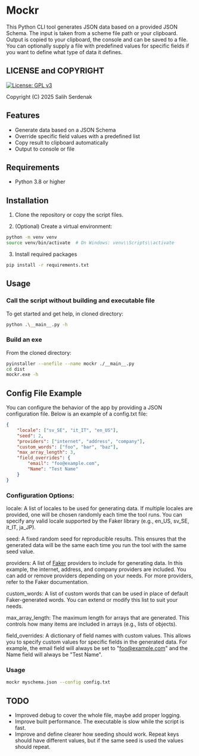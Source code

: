 <!-- Keywords: json schema, mockr, data generator, data faker, fake data, mock data, test data, synthetic data, offline, generator -->

# Mockr
This Python CLI tool generates JSON data based on a provided JSON Schema. The input is taken from a scheme file path or your clipboard. Output is copied to your clipboard, the console and can be saved to a file. You can optionally supply a file with predefined values for specific fields if you want to define what type of data it defines. 

## LICENSE and COPYRIGHT
[![License: GPL v3](https://img.shields.io/badge/License-GPLv3-blue.svg)](https://www.gnu.org/licenses/gpl-3.0)

Copyright (C) 2025 Salih Serdenak

## Features
- Generate data based on a JSON Schema
- Override specific field values with a predefined list
- Copy result to clipboard automatically
- Output to console or file

## Requirements
- Python 3.8 or higher

## Installation

1. Clone the repository or copy the script files.

2. (Optional) Create a virtual environment:
```bash
python -m venv venv
source venv/bin/activate  # On Windows: venv\\Scripts\\activate
```
3. Install required packages
```bash
pip install -r requirements.txt
```
## Usage 
### Call the script without building and executable file
To get started and get help, in cloned directory:
```bash
python .\__main__.py -h
```

### Build an exe
From the cloned directory:
```bash
pyinstaller --onefile --name mockr ./__main__.py
cd dist
mockr.exe -h
```

## Config File Example
You can configure the behavior of the app by providing a JSON configuration file. Below is an example of a config.txt file:

```json
{
    "locale": ["sv_SE", "it_IT", "en_US"],
    "seed": 2,
    "providers": ["internet", "address", "company"],
    "custom_words": ["foo", "bar", "baz"],
    "max_array_length": 3,
    "field_overrides": {
        "email": "foo@example.com",
        "Name": "Test Name"
    }
}
```

### Configuration Options:
locale: A list of locales to be used for generating data. If multiple locales are provided, one will be chosen randomly each time the tool runs. You can specify any valid locale supported by the Faker library (e.g., en_US, sv_SE, it_IT, ja_JP).

seed: A fixed random seed for reproducible results. This ensures that the generated data will be the same each time you run the tool with the same seed value.

providers: A list of [Faker](https://pypi.org/project/Faker) providers to include for generating data. In this example, the internet, address, and company providers are included. You can add or remove providers depending on your needs. For more providers, refer to the Faker documentation.

custom_words: A list of custom words that can be used in place of default Faker-generated words. You can extend or modify this list to suit your needs.

max_array_length: The maximum length for arrays that are generated. This controls how many items are included in arrays (e.g., lists of objects).

field_overrides: A dictionary of field names with custom values. This allows you to specify custom values for specific fields in the generated data. For example, the email field will always be set to "foo@example.com" and the Name field will always be "Test Name".

### Usage
```bash
mockr myschema.json --config config.txt
```

## TODO
- Improved debug to cover the whole file, maybe add proper logging.
- Improve built performance. The executable is slow while the script is fast.
- Improve and define clearer how seeding should work. Repeat keys should have different values, but if the same seed is used the values should repeat.
